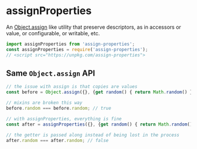 # assignProperties

An [Object.assign](https://developer.mozilla.org/en-US/docs/Web/JavaScript/Reference/Global_Objects/Object/assign) like utility that preserve descriptors, as in accessors or value, or configurable, or writable, etc.

```js
import assignProperties from 'assign-properties';
const assignProperties = require('assign-properties');
// <script src="https://unpkg.com/assign-properties">
```

## Same `Object.assign` API

```js
// the issue with assign is that copies are values
const before = Object.assign({}, {get random() { return Math.random() }});

// mixins are broken this way
before.random === before.random; // true

// with assignProperties, everything is fine
const after = assignProperties({}, {get random() { return Math.random() }});

// the getter is passed along instead of being lost in the process
after.random === after.random; // false
```
